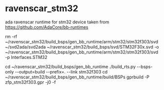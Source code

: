 # ravenscar_stm32
ada ravenscar runtime for stm32 device
taken from https://github.com/AdaCore/bb-runtimes

rm -rf   ~/ravenscar_stm32/build_bsps/gen_bb_runtime/arm/stm32/stm32f303/svd
~/svd2ada/svd2ada ~/ravenscar_stm32/build_bsps/svd/STM32F30x.svd -o ~/ravenscar_stm32/build_bsps/gen_bb_runtime/arm/stm32/stm32f303/svd -p Interfaces.STM32

cd  ~/ravenscar_stm32/build_bsps/gen_bb_runtime
./build_rts.py --bsps-only --output=build --prefix=. --link stm32f303
cd ~/ravenscar_stm32/build_bsps/gen_bb_runtime/build/BSPs
gprbuild -P zfp_stm32f303.gpr -j0 -f
